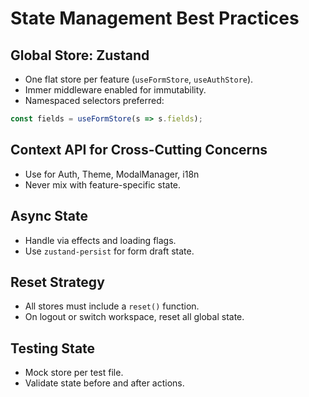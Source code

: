 
# State Management Best Practices

## Global Store: Zustand
- One flat store per feature (`useFormStore`, `useAuthStore`).
- Immer middleware enabled for immutability.
- Namespaced selectors preferred:
```ts
const fields = useFormStore(s => s.fields);
```

## Context API for Cross-Cutting Concerns
- Use for Auth, Theme, ModalManager, i18n
- Never mix with feature-specific state.

## Async State
- Handle via effects and loading flags.
- Use `zustand-persist` for form draft state.

## Reset Strategy
- All stores must include a `reset()` function.
- On logout or switch workspace, reset all global state.

## Testing State
- Mock store per test file.
- Validate state before and after actions.
